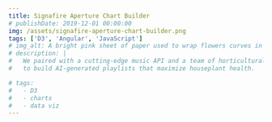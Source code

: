 ```yaml
---
title: Signafire Aperture Chart Builder
# publishDate: 2019-12-01 00:00:00
img: /assets/signafire-aperture-chart-builder.png
tags: ['D3', 'Angular', 'JavaScript']
# img_alt: A bright pink sheet of paper used to wrap flowers curves in front of rich blue background
# description: |
#   We paired with a cutting-edge music API and a team of horticulturalists
#   to build AI-generated playlists that maximize houseplant health.

# tags:
#   - D3
#   - charts
#   - data viz
---
```

